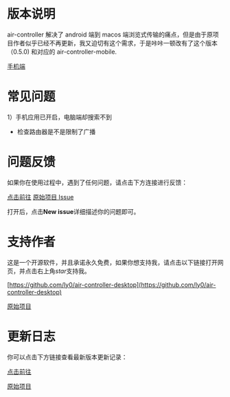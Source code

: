 # 版本说明
air-controller 解决了 android 端到 macos 端浏览式传输的痛点，但是由于原项目作者似乎已经不再更新，我又迫切有这个需求，于是咔咔一顿改有了这个版本（0.5.0) 和对应的 air-controller-mobile.

[手机端](https://github.com/ly0/air-controller-mobile/)

# 常见问题
1）手机应用已开启，电脑端却搜索不到

* 检查路由器是不是限制了广播

# 问题反馈
如果你在使用过程中，遇到了任何问题，请点击下方连接进行反馈：

[点击前往](https://github.com/ly0/air-controller-desktop/issues)
[原始项目 Issue](https://github.com/air-controller/air-controller-desktop/issues)

打开后，点击**New issue**详细描述你的问题即可。

# 支持作者
这是一个开源软件，并且承诺永久免费，如果你想支持我，请点击以下链接打开网页，并点击右上角*star*支持我。

[https://github.com/ly0/air-controller-desktop](https://github.com/ly0/air-controller-desktop)

[原始项目](https://github.com/air-controller/air-controller-desktop)

# 更新日志
你可以点击下方链接查看最新版本更新记录：

[点击前往](https://github.com/ly0/air-controller-desktop/releases)

[原始项目](https://github.com/air-controller/air-controller-desktop/releases)
